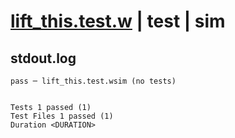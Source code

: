 # [lift_this.test.w](../../../../../examples/tests/valid/lift_this.test.w) | test | sim

## stdout.log
```log
pass ─ lift_this.test.wsim (no tests)
 
 
Tests 1 passed (1)
Test Files 1 passed (1)
Duration <DURATION>
```

